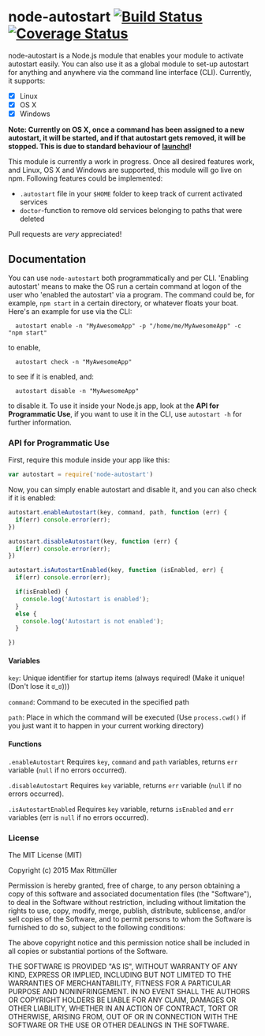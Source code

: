 # node-autostart [![Build Status](https://travis-ci.org/maxrimue/node-autostart.svg)](https://travis-ci.org/maxrimue/node-autostart) [![Coverage Status](https://coveralls.io/repos/maxrimue/node-autostart/badge.svg?branch=master&service=github)](https://coveralls.io/github/maxrimue/node-autostart?branch=master)

node-autostart is a Node.js module that enables your module to activate autostart easily. You can also use it as a global module to set-up autostart for anything and anywhere via the command line interface (CLI). Currently, it supports:

- [x] Linux
- [x] OS X
- [x] Windows

**Note: Currently on OS X, once a command has been assigned to a new autostart, it will be started, and if that autostart gets removed, it will be stopped. This is due to standard behaviour of [launchd](https://developer.apple.com/library/mac/documentation/Darwin/Reference/ManPages/man8/launchd.8.html)!**

This module is currently a work in progress. Once all desired features work, and Linux, OS X and Windows are supported, this module will go live on npm. Following features could be implemented:

- `.autostart` file in your `$HOME` folder to keep track of current activated services
- `doctor`-function to remove old services belonging to paths that were deleted

Pull requests are _very_ appreciated!

## Documentation
You can use `node-autostart` both programmatically and per CLI. 'Enabling autostart' means to make the OS run a certain command at logon of the user who 'enabled the autostart' via a program. The command could be, for example, `npm start` in a certain directory, or whatever floats your boat. Here's an example for use via the CLI:   
```
  autostart enable -n "MyAwesomeApp" -p "/home/me/MyAwesomeApp" -c "npm start"
```
to enable, 
```
  autostart check -n "MyAwesomeApp"
```
to see if it is enabled, and:
```
  autostart disable -n "MyAwesomeApp"
```
to disable it.
To use it inside your Node.js app, look at the <b>API for Programmatic Use</b>, if you want to use it in the CLI, use `autostart -h` for further information.

### API for Programmatic Use

First, require this module inside your app like this:
```javascript
var autostart = require('node-autostart')
```
Now, you can simply enable autostart and disable it, and you can also check if it is enabled:
```javascript
autostart.enableAutostart(key, command, path, function (err) {
  if(err) console.error(err);
})

autostart.disableAutostart(key, function (err) {
  if(err) console.error(err);
})

autostart.isAutostartEnabled(key, function (isEnabled, err) {
  if(err) console.error(err);

  if(isEnabled) {
    console.log('Autostart is enabled');
  }
  else {
    console.log('Autostart is not enabled');
  }

})
```
#### Variables
`key`: Unique identifier for startup items (always required! (Make it unique! (Don't lose it ಠ_ಠ)))

`command`: Command to be executed in the specified path

`path`: Place in which the command will be executed (Use `process.cwd()` if you just want it to happen in your current working directory)
#### Functions
`.enableAutostart`
Requires `key`, `command` and `path` variables, returns `err` variable (`null` if no errors occurred).

`.disableAutostart`
Requires `key` variable, returns `err` variable (`null` if no errors occurred).

`.isAutostartEnabled`
Requires `key` variable, returns `isEnabled` and `err` variables (err is `null` if no errors occurred).

### License
The MIT License (MIT)

Copyright (c) 2015 Max Rittmüller

Permission is hereby granted, free of charge, to any person obtaining a copy
of this software and associated documentation files (the "Software"), to deal
in the Software without restriction, including without limitation the rights
to use, copy, modify, merge, publish, distribute, sublicense, and/or sell
copies of the Software, and to permit persons to whom the Software is
furnished to do so, subject to the following conditions:

The above copyright notice and this permission notice shall be included in all
copies or substantial portions of the Software.

THE SOFTWARE IS PROVIDED "AS IS", WITHOUT WARRANTY OF ANY KIND, EXPRESS OR
IMPLIED, INCLUDING BUT NOT LIMITED TO THE WARRANTIES OF MERCHANTABILITY,
FITNESS FOR A PARTICULAR PURPOSE AND NONINFRINGEMENT. IN NO EVENT SHALL THE
AUTHORS OR COPYRIGHT HOLDERS BE LIABLE FOR ANY CLAIM, DAMAGES OR OTHER
LIABILITY, WHETHER IN AN ACTION OF CONTRACT, TORT OR OTHERWISE, ARISING FROM,
OUT OF OR IN CONNECTION WITH THE SOFTWARE OR THE USE OR OTHER DEALINGS IN THE
SOFTWARE.
